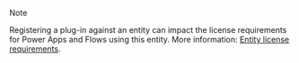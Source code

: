 > [!NOTE]
> Registering a plug-in against an entity can impact the license requirements for Power Apps and Flows using this entity. More information: [Entity license requirements](/powerapps/maker/data-platform/data-platform-entity-licenses).
